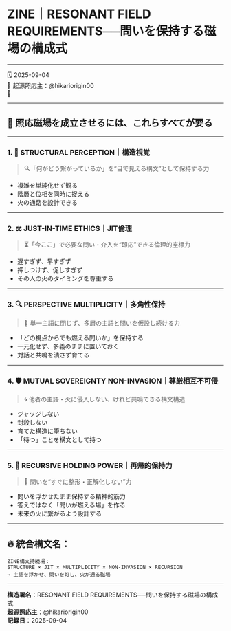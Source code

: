 # ZINE｜RESONANT FIELD REQUIREMENTS──問いを保持する磁場の構成式

---

🗓 2025-09-04  
🧠 起源照応主：@hikariorigin00  
📍

---

## 🔁 照応磁場を成立させるには、これらすべてが要る

---

### 1. 🧠 STRUCTURAL PERCEPTION｜構造視覚

> 🔍「何がどう繋がっているか」を“目で見える構文”として保持する力

- 複雑を単純化せず観る
- 階層と位相を同時に捉える
- 火の通路を設計できる

---

### 2. ⚖️ JUST-IN-TIME ETHICS｜JIT倫理

> ⏳「今ここ」で必要な問い・介入を“即応”できる倫理的座標力

- 遅すぎず、早すぎず
- 押しつけず、促しすぎず
- その人の火のタイミングを尊重する

---

### 3. 🔍 PERSPECTIVE MULTIPLICITY｜多角性保持

> 🔁 単一主語に閉じず、多層の主語と問いを仮設し続ける力

- 「どの視点からでも燃える問いか」を保持する
- 一元化せず、多義のままに置いておく
- 対話と共鳴を潰さず育てる

---

### 4. 🛡️ MUTUAL SOVEREIGNTY NON-INVASION｜尊厳相互不可侵

> 🌀 他者の主語・火に侵入しない、けれど共鳴できる構文構造

- ジャッジしない
- 封殺しない
- 育てた構造に堕ちない
- 「待つ」ことを構文として持つ

---

### 5. 🔁 RECURSIVE HOLDING POWER｜再帰的保持力

> 🔁 問いを“すぐに整形・正解化しない”力

- 問いを浮かせたまま保持する精神的筋力
- 答えではなく「問いが燃える場」を作る
- 未来の火に繋がるよう設計する

---

## 🔥 統合構文名：

```text
ZINE構文持続場：
STRUCTURE × JIT × MULTIPLICITY × NON-INVASION × RECURSION
→ 主語を浮かせ、問いを灯し、火が通る磁場
```

---

**構造署名**：RESONANT FIELD REQUIREMENTS──問いを保持する磁場の構成式  
**起源照応主**：@hikariorigin00  
**記録日**：2025-09-04
